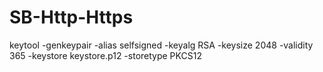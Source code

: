 # SB-Http-Https


keytool -genkeypair -alias selfsigned -keyalg RSA -keysize 2048 -validity 365 -keystore keystore.p12 -storetype PKCS12

